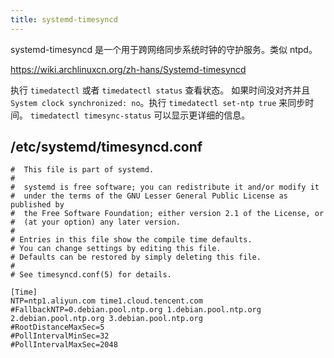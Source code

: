 ```yaml
---
title: systemd-timesyncd
---
```



systemd-timesyncd 是一个用于跨网络同步系统时钟的守护服务。类似 ntpd。

https://wiki.archlinuxcn.org/zh-hans/Systemd-timesyncd

执行 `timedatectl` 或者 `timedatectl status` 查看状态。
如果时间没对齐并且 `System clock synchronized: no`。执行 `timedatectl set-ntp true` 来同步时间。
`timedatectl timesync-status` 可以显示更详细的信息。

## /etc/systemd/timesyncd.conf

```
#  This file is part of systemd.
#
#  systemd is free software; you can redistribute it and/or modify it
#  under the terms of the GNU Lesser General Public License as published by
#  the Free Software Foundation; either version 2.1 of the License, or
#  (at your option) any later version.
#
# Entries in this file show the compile time defaults.
# You can change settings by editing this file.
# Defaults can be restored by simply deleting this file.
#
# See timesyncd.conf(5) for details.

[Time]
NTP=ntp1.aliyun.com time1.cloud.tencent.com
#FallbackNTP=0.debian.pool.ntp.org 1.debian.pool.ntp.org 2.debian.pool.ntp.org 3.debian.pool.ntp.org
#RootDistanceMaxSec=5
#PollIntervalMinSec=32
#PollIntervalMaxSec=2048
```
